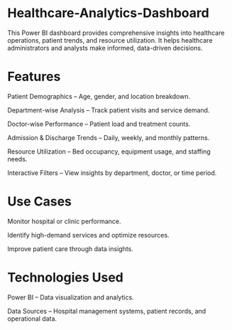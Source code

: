 # Healthcare-Analytics-Dashboard
This Power BI dashboard provides comprehensive insights into healthcare operations, patient trends, and resource utilization. It helps healthcare administrators and analysts make informed, data-driven decisions.
# Features
Patient Demographics – Age, gender, and location breakdown.

Department-wise Analysis – Track patient visits and service demand.

Doctor-wise Performance – Patient load and treatment counts.

Admission & Discharge Trends – Daily, weekly, and monthly patterns.

Resource Utilization – Bed occupancy, equipment usage, and staffing needs.

Interactive Filters – View insights by department, doctor, or time period.

# Use Cases
Monitor hospital or clinic performance.

Identify high-demand services and optimize resources.

Improve patient care through data insights.

# Technologies Used
Power BI – Data visualization and analytics.

Data Sources – Hospital management systems, patient records, and operational data.
